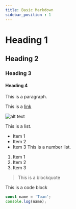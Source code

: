 ```yaml
---
title: Basic Markdown
sidebar_position : 1
---
```


# Heading 1 

## Heading 2

### Heading 3

#### Heading 4

This is a paragraph. 

This is a [link](https://compaclass.com)

![alt text](https://picsum.photos/600/400)

This is a list.
- Item 1
- Item 2
- Item 3
This is a  number list.
1. Item 1
2. Item 2
3. Item 3

> This is a blockquote

This is a code block

```js
const name = 'Toan';
console.log(name);
```